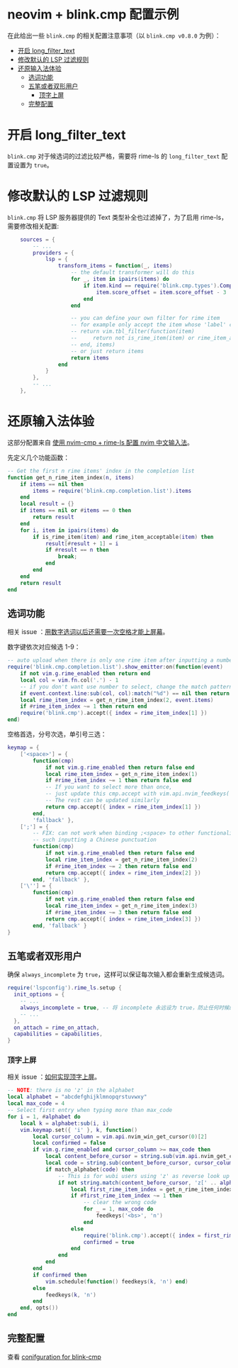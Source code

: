 # neovim + blink.cmp 配置示例

在此给出一些 `blink.cmp` 的相关配置注意事项（以 `blink.cmp v0.8.0` 为例）：

* [开启 long_filter_text](#开启-long_filter_text)
* [修改默认的 LSP 过滤规则](#修改默认的-lsp-过滤规则)
* [还原输入法体验](#还原输入法体验)
    * [选词功能](#选词功能)
    * [五笔或者双形用户](#五笔或者双形用户)
        * [顶字上屏](#顶字上屏)
    * [完整配置](#完整配置)

# 开启 long_filter_text

`blink.cmp` 对于候选词的过滤比较严格，需要将 rime-ls 的 `long_filter_text` 配置设置为 `true`。

# 修改默认的 LSP 过滤规则

`blink.cmp` 将 LSP 服务器提供的 Text 类型补全也过滤掉了，为了启用 rime-ls，需要修改相关配置:

```lua
    sources = {
        -- ...
        providers = {
            lsp = {
                transform_items = function(_, items)
                    -- the default transformer will do this
                    for _, item in ipairs(items) do
                        if item.kind == require('blink.cmp.types').CompletionItemKind.Snippet then
                            item.score_offset = item.score_offset - 3
                        end
                    end

                    -- you can define your own filter for rime item
                    -- for example only accept the item whose 'label' contains no punctuations
                    -- return vim.tbl_filter(function(item)
                    --     return not is_rime_item(item) or rime_item_acceptable(item)
                    -- end, items)
                    -- or just return items
                    return items
                end
            }
        },
        -- ...
    },

```

# 还原输入法体验

这部分配置来自 [使用 nvim-cmp + rime-ls 配置 nvim 中文输入法](https://kaiser-yang.github.io/blog/2024/nvim-input-method/)。

先定义几个功能函数：

```lua
-- Get the first n rime items' index in the completion list
function get_n_rime_item_index(n, items)
    if items == nil then
        items = require('blink.cmp.completion.list').items
    end
    local result = {}
    if items == nil or #items == 0 then
        return result
    end
    for i, item in ipairs(items) do
        if is_rime_item(item) and rime_item_acceptable(item) then
            result[#result + 1] = i
            if #result == n then
                break;
            end
        end
    end
    return result
end
```

## 选词功能

相关 issue ：[用数字选词以后还需要一次空格才能上屏幕](https://github.com/wlh320/rime-ls/issues/20)。

数字键依次对应候选 1-9：

```lua
-- auto upload when there is only one rime item after inputting a number
require('blink.cmp.completion.list').show_emitter:on(function(event)
    if not vim.g.rime_enabled then return end
    local col = vim.fn.col('.') - 1
    -- if you don't want use number to select, change the match pattern by yourself
    if event.context.line:sub(col, col):match("%d") == nil then return end
    local rime_item_index = get_n_rime_item_index(2, event.items)
    if #rime_item_index ~= 1 then return end
    require('blink.cmp').accept({ index = rime_item_index[1] })
end)
```

空格首选，分号次选，单引号三选：

```lua
keymap = {
    ['<space>'] = {
        function(cmp)
            if not vim.g.rime_enabled then return false end
            local rime_item_index = get_n_rime_item_index(1)
            if #rime_item_index ~= 1 then return false end
            -- If you want to select more than once,
            -- just update this cmp.accept with vim.api.nvim_feedkeys('1', 'n', true)
            -- The rest can be updated similarly
            return cmp.accept({ index = rime_item_index[1] })
        end,
        'fallback' },
    [';'] = {
        -- FIX: can not work when binding ;<space> to other functionality
        -- such inputting a Chinese punctuation
        function(cmp)
            if not vim.g.rime_enabled then return false end
            local rime_item_index = get_n_rime_item_index(2)
            if #rime_item_index ~= 2 then return false end
            return cmp.accept({ index = rime_item_index[2] })
        end, 'fallback' },
    ['\''] = {
        function(cmp)
            if not vim.g.rime_enabled then return false end
            local rime_item_index = get_n_rime_item_index(3)
            if #rime_item_index ~= 3 then return false end
            return cmp.accept({ index = rime_item_index[3] })
        end, 'fallback' }
}
```

## 五笔或者双形用户

确保 `always_incomplete` 为 `true`，这样可以保证每次输入都会重新生成候选词。

```lua
require('lspconfig').rime_ls.setup {
  init_options = {
    -- ...
    always_incomplete = true, -- 将 incomplete 永远设为 true，防止任何时候的过滤代替候选词重建
    -- ...
  },
  on_attach = rime_on_attach,
  capabilities = capabilities,
}
```

### 顶字上屏

相关 issue ：[如何实现顶字上屏](https://github.com/wlh320/rime-ls/issues/43)。

```lua
-- NOTE: there is no 'z' in the alphabet
local alphabet = "abcdefghijklmnopqrstuvwxy"
local max_code = 4
-- Select first entry when typing more than max_code
for i = 1, #alphabet do
    local k = alphabet:sub(i, i)
    vim.keymap.set({ 'i' }, k, function()
        local cursor_column = vim.api.nvim_win_get_cursor(0)[2]
        local confirmed = false
        if vim.g.rime_enabled and cursor_column >= max_code then
            local content_before_cursor = string.sub(vim.api.nvim_get_current_line(), 1, cursor_column)
            local code = string.sub(content_before_cursor, cursor_column - max_code + 1, cursor_column)
            if match_alphabet(code) then
                -- This is for wubi users using 'z' as reverse look up
                if not string.match(content_before_cursor, 'z[' .. alphabet .. ']*$') then
                    local first_rime_item_index = get_n_rime_item_index(1)
                    if #first_rime_item_index ~= 1 then
                        -- clear the wrong code
                        for _ = 1, max_code do
                            feedkeys('<bs>', 'n')
                        end
                    else
                        require('blink.cmp').accept({ index = first_rime_item_index[1] })
                        confirmed = true
                    end
                end
            end
        end
        if confirmed then
            vim.schedule(function() feedkeys(k, 'n') end)
        else
            feedkeys(k, 'n')
        end
    end, opts())
end
```

## 完整配置

查看 [conifguration for blink-cmp](https://github.com/Kaiser-Yang/dotfiles/commit/9901e409c4ae61aae2cb49d99a613e48459eb74b)
